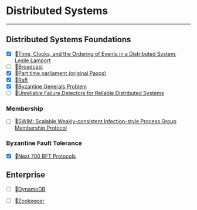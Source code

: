# Distributed Systems

---

## Distributed Systems Foundations

- [x] 📄[Time, Clocks, and the Ordering of Events in a Distributed System, Leslie Lamport](https://lamport.azurewebsites.net/pubs/time-clocks.pdf)
- [ ] 📄[Broadcast](https://ecommons.cornell.edu/bitstream/handle/1813/6207/94-1425.pdf)
- [x] 📄[Part time parliament (original Paxos)](https://lamport.azurewebsites.net/pubs/lamport-paxos.pdf)
- [x] 📄[Raft](https://web.stanford.edu/~ouster/cgi-bin/papers/raft-atc14)
- [x] 📄[Byzantine Generals Problem](https://lamport.azurewebsites.net/pubs/byz.pdf)
- [ ] 📄[Unreliable Failure Detectors for Reliable Distributed Systems](https://ecommons.cornell.edu/bitstream/handle/1813/7192/95-1535.pdf)

### Membership

- [ ] 📄[SWIM: Scalable Weakly-consistent Infection-style Process Group Membership Protocol](https://research.cs.cornell.edu/projects/Quicksilver/public_pdfs/SWIM.pdf)

### Byzantine Fault Tolerance

- [x] 📄[Next 700 BFT Protocols](#http://vukolic.com/700-Eurosys.pdf)

## Enterprise

- [ ] 📄[DynamoDB](#https://www.allthingsdistributed.com/files/amazon-dynamo-sosp2007.pdf)
- [ ] 📄[Zookeeper](#https://static.usenix.org/event/atc10/tech/full_papers/Hunt.pdf)




 

